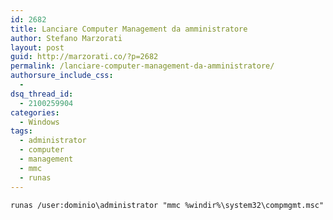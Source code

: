 ```yaml
---
id: 2682
title: Lanciare Computer Management da amministratore
author: Stefano Marzorati
layout: post
guid: http://marzorati.co/?p=2682
permalink: /lanciare-computer-management-da-amministratore/
authorsure_include_css:
  - 
dsq_thread_id:
  - 2100259904
categories:
  - Windows
tags:
  - administrator
  - computer
  - management
  - mmc
  - runas
---
```

`runas /user:dominio\administrator "mmc %windir%\system32\compmgmt.msc"`